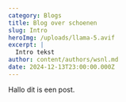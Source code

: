 ```yaml
---
category: Blogs
title: Blog over schoenen
slug: Intro
heroImg: /uploads/llama-5.avif
excerpt: |
  Intro tekst
author: content/authors/wsnl.md
date: 2024-12-13T23:00:00.000Z
---
```


Hallo dit is een post.
